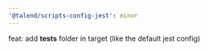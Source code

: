 ```yaml
---
'@talend/scripts-config-jest': minor
---
```


feat: add **tests** folder in target (like the default jest config)
